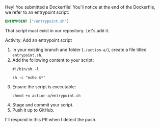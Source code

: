 Hey! You submitted a Dockerfile! You'll notice at the end of the Dockerfile, we refer to an entrypoint script: 

```Dockerfile
ENTRYPOINT ["/entrypoint.sh"]
```

That script must exist in our repository. Let's add it. 

Activity: Add an entrypoint script

1. In your existing branch and folder (`./action-a/`), create a file titled `entrypoint.sh`.
1. Add the following content to your script:
    ```shell
    #!/bin/sh -l

    sh -c "echo $*"
    ```
1. Ensure the script is executable:
    ```shell
    chmod +x action-a/entrypoint.sh
    ```
1. Stage and commit your script.
1. Push it up to GitHub. 

I'll respond in this PR when I detect the push. 